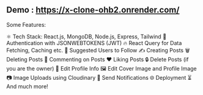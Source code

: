 ## Demo : https://x-clone-ohb2.onrender.com/

Some Features:

⚛️ Tech Stack: React.js, MongoDB, Node.js, Express, Tailwind
🔐 Authentication with JSONWEBTOKENS (JWT)
🔥 React Query for Data Fetching, Caching etc.
👥 Suggested Users to Follow
✍️ Creating Posts
🗑️ Deleting Posts
💬 Commenting on Posts
❤️ Liking Posts
🔒 Delete Posts (if you are the owner)
📝 Edit Profile Info
🖼️ Edit Cover Image and Profile Image
📷 Image Uploads using Cloudinary
🔔 Send Notifications
🌐 Deployment
⏳ And much more!

